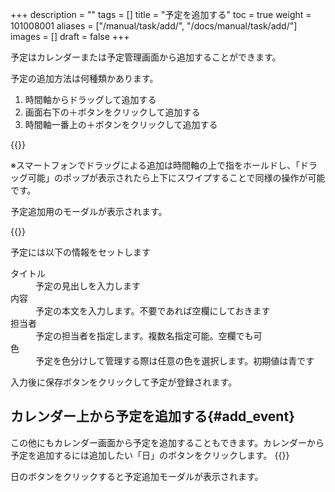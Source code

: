 +++
description = ""
tags = []
title = "予定を追加する"
toc = true
weight = 101008001
aliases = ["/manual/task/add/", "/docs/manual/task/add/"]
images = []
draft = false
+++

予定はカレンダーまたは予定管理画面から追加することができます。


予定の追加方法は何種類かあります。

1. 時間軸からドラッグして追加する
2. 画面右下の＋ボタンをクリックして追加する
3. 時間軸一番上の＋ボタンをクリックして追加する


{{<appscreen filename="add-event" title="予定の追加方法はドラッグや＋ボタンなど何種類か用意されています。">}}

※スマートフォンでドラッグによる追加は時間軸の上で指をホールドし、「ドラッグ可能」のポップが表示されたら上下にスワイプすることで同様の操作が可能です。

予定追加用のモーダルが表示されます。

{{<appscreen filename="input-event" title="予定を登録するにはタイトルや担当者、予定時刻を指定します">}}

予定には以下の情報をセットします

<dl class="basic">
<dt>タイトル</dt>
<dd>予定の見出しを入力します</dd>
<dt>内容</dt>
<dd>予定の本文を入力します。不要であれば空欄にしておきます</dd>
<dt>担当者</dt>
<dd>予定の担当者を指定します。複数名指定可能。空欄でも可</dd>
<dt>色</dt>
<dd>予定を色分けして管理する際は任意の色を選択します。初期値は青です</dd>
</dl>

入力後に保存ボタンをクリックして予定が登録されます。

## カレンダー上から予定を追加する{#add_event}

この他にもカレンダー画面から予定を追加することもできます。カレンダーから予定を追加するには追加したい「日」のボタンをクリックします。
{{<appscreen filename="add-event-calendar" title="カレンダー画面からも予定の追加が可能です">}}

日のボタンをクリックすると予定追加モーダルが表示されます。
